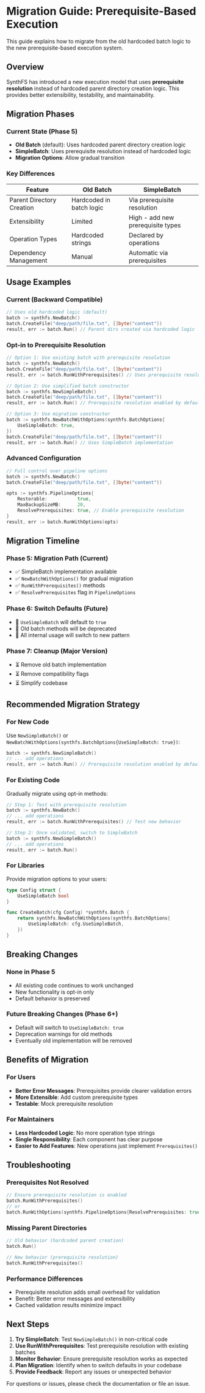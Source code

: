 # Migration Guide: Prerequisite-Based Execution

This guide explains how to migrate from the old hardcoded batch logic to the new prerequisite-based execution system.

## Overview

SynthFS has introduced a new execution model that uses **prerequisite resolution** instead of hardcoded parent directory creation logic. This provides better extensibility, testability, and maintainability.

## Migration Phases

### Current State (Phase 5)

- **Old Batch** (default): Uses hardcoded parent directory creation logic
- **SimpleBatch**: Uses prerequisite resolution instead of hardcoded logic  
- **Migration Options**: Allow gradual transition

### Key Differences

| Feature | Old Batch | SimpleBatch |
|---------|-----------|-------------|
| Parent Directory Creation | Hardcoded in batch logic | Via prerequisite resolution |
| Extensibility | Limited | High - add new prerequisite types |
| Operation Types | Hardcoded strings | Declared by operations |
| Dependency Management | Manual | Automatic via prerequisites |

## Usage Examples

### Current (Backward Compatible)

```go
// Uses old hardcoded logic (default)
batch := synthfs.NewBatch()
batch.CreateFile("deep/path/file.txt", []byte("content"))
result, err := batch.Run() // Parent dirs created via hardcoded logic
```

### Opt-in to Prerequisite Resolution

```go
// Option 1: Use existing batch with prerequisite resolution
batch := synthfs.NewBatch()
batch.CreateFile("deep/path/file.txt", []byte("content"))
result, err := batch.RunWithPrerequisites() // Uses prerequisite resolution

// Option 2: Use simplified batch constructor
batch := synthfs.NewSimpleBatch()
batch.CreateFile("deep/path/file.txt", []byte("content"))
result, err := batch.Run() // Prerequisite resolution enabled by default

// Option 3: Use migration constructor
batch := synthfs.NewBatchWithOptions(synthfs.BatchOptions{
    UseSimpleBatch: true,
})
batch.CreateFile("deep/path/file.txt", []byte("content"))
result, err := batch.Run() // Uses SimpleBatch implementation
```

### Advanced Configuration

```go
// Full control over pipeline options
batch := synthfs.NewBatch()
batch.CreateFile("deep/path/file.txt", []byte("content"))

opts := synthfs.PipelineOptions{
    Restorable:           true,
    MaxBackupSizeMB:      20,
    ResolvePrerequisites: true, // Enable prerequisite resolution
}
result, err := batch.RunWithOptions(opts)
```

## Migration Timeline

### Phase 5: Migration Path (Current)
- ✅ SimpleBatch implementation available
- ✅ `NewBatchWithOptions()` for gradual migration
- ✅ `RunWithPrerequisites()` methods
- ✅ `ResolvePrerequisites` flag in `PipelineOptions`

### Phase 6: Switch Defaults (Future)
- 🔄 `UseSimpleBatch` will default to `true`
- 🔄 Old batch methods will be deprecated
- 🔄 All internal usage will switch to new pattern

### Phase 7: Cleanup (Major Version)
- ⏳ Remove old batch implementation
- ⏳ Remove compatibility flags
- ⏳ Simplify codebase

## Recommended Migration Strategy

### For New Code
Use `NewSimpleBatch()` or `NewBatchWithOptions(synthfs.BatchOptions{UseSimpleBatch: true})`:

```go
batch := synthfs.NewSimpleBatch()
// ... add operations
result, err := batch.Run() // Prerequisite resolution enabled by default
```

### For Existing Code
Gradually migrate using opt-in methods:

```go
// Step 1: Test with prerequisite resolution
batch := synthfs.NewBatch()
// ... add operations
result, err := batch.RunWithPrerequisites() // Test new behavior

// Step 2: Once validated, switch to SimpleBatch
batch := synthfs.NewSimpleBatch()
// ... add operations  
result, err := batch.Run()
```

### For Libraries
Provide migration options to your users:

```go
type Config struct {
    UseSimpleBatch bool
}

func CreateBatch(cfg Config) *synthfs.Batch {
    return synthfs.NewBatchWithOptions(synthfs.BatchOptions{
        UseSimpleBatch: cfg.UseSimpleBatch,
    })
}
```

## Breaking Changes

### None in Phase 5
- All existing code continues to work unchanged
- New functionality is opt-in only
- Default behavior is preserved

### Future Breaking Changes (Phase 6+)
- Default will switch to `UseSimpleBatch: true`
- Deprecation warnings for old methods
- Eventually old implementation will be removed

## Benefits of Migration

### For Users
- **Better Error Messages**: Prerequisites provide clearer validation errors
- **More Extensible**: Add custom prerequisite types
- **Testable**: Mock prerequisite resolution

### For Maintainers
- **Less Hardcoded Logic**: No more operation type strings
- **Single Responsibility**: Each component has clear purpose
- **Easier to Add Features**: New operations just implement `Prerequisites()`

## Troubleshooting

### Prerequisites Not Resolved
```go
// Ensure prerequisite resolution is enabled
batch.RunWithPrerequisites()
// or
batch.RunWithOptions(synthfs.PipelineOptions{ResolvePrerequisites: true})
```

### Missing Parent Directories
```go
// Old behavior (hardcoded parent creation)
batch.Run()

// New behavior (prerequisite resolution)
batch.RunWithPrerequisites()
```

### Performance Differences
- Prerequisite resolution adds small overhead for validation
- Benefit: Better error messages and extensibility
- Cached validation results minimize impact

## Next Steps

1. **Try SimpleBatch**: Test `NewSimpleBatch()` in non-critical code
2. **Use RunWithPrerequisites**: Test prerequisite resolution with existing batches
3. **Monitor Behavior**: Ensure prerequisite resolution works as expected
4. **Plan Migration**: Identify when to switch defaults in your codebase
5. **Provide Feedback**: Report any issues or unexpected behavior

For questions or issues, please check the documentation or file an issue.